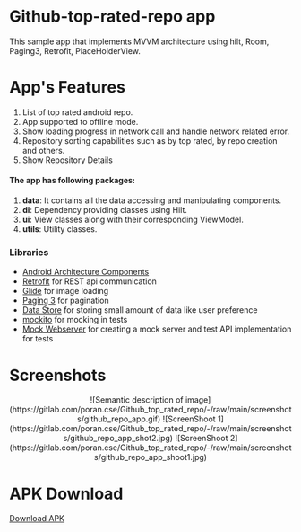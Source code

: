 # Github-top-rated-repo app
This sample app that implements MVVM architecture using hilt, Room, Paging3, Retrofit, PlaceHolderView.

# App's Features
1. List of top rated android repo.
2. App supported to offline mode.
3. Show loading progress in network call and handle network related error.
4. Repository sorting capabilities such as by top rated, by repo creation and  others.
5. Show Repository Details

#### The app has following packages:
1. **data**: It contains all the data accessing and manipulating components.
2. **di**: Dependency providing classes using Hilt.
3. **ui**: View classes along with their corresponding ViewModel.
4. **utils**: Utility classes.

### Libraries
* [Android Architecture Components][arch]
* [Retrofit][retrofit] for REST api communication
* [Glide][glide] for image loading
* [Paging 3][paging] for pagination
* [Data Store][data-store] for storing small amount of data like user preference
* [mockito][mockito] for mocking in tests
* [Mock Webserver][mockwebserver] for creating a mock server and test API implementation for tests


# Screenshots

<p align="center">
![Semantic description of image](https://gitlab.com/poran.cse/Github_top_rated_repo/-/raw/main/screenshots/github_repo_app.gif)
![ScreenShoot 1](https://gitlab.com/poran.cse/Github_top_rated_repo/-/raw/main/screenshots/github_repo_app_shot2.jpg)
![ScreenShoot 2](https://gitlab.com/poran.cse/Github_top_rated_repo/-/raw/main/screenshots/github_repo_app_shoot1.jpg)
</p>

# APK Download
[Download APK](https://gitlab.com/poran.cse/Github_top_rated_repo/-/raw/main/apk/app-dev-debug.apk)

[mockwebserver]: https://github.com/square/okhttp/tree/master/mockwebserver
[data-store]: https://developer.android.com/topic/libraries/architecture/datastore?gclid=Cj0KCQiA4OybBhCzARIsAIcfn9mSE2oMBKwkdd6hOmLMmpmPl9LbvmXBxjBfCd1Zl3gcvhlOAOehV80aAt-wEALw_wcB&gclsrc=aw.ds#preferences-datastore-dependencies
[arch]: https://developer.android.com/arch
[paging]: https://developer.android.com/topic/libraries/architecture/paging/v3-overview
[retrofit]: http://square.github.io/retrofit
[glide]: https://github.com/bumptech/glide
[hilt]: https://developer.android.com/training/dependency-injection/hilt-android
[mockito]: http://site.mockito.org
[retrofit-mock]: https://github.com/square/retrofit/tree/master/retrofit-mock